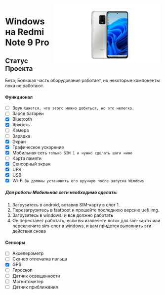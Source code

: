 <img align="right" src="https://github.com/Rubanoxd/Port-Windows-11-redmi-note-9_pro/blob/main/Miatoll.png" width="350" alt="Windows 11 Running On A Redmi Note 9 Pro">


# Windows на Redmi Note 9 Pro

## Статус Проекта

Бета, Большая часть оборудования работает, но некоторые компоненты пока не работают.

#### Функционал

- [ ] Звук ```Кажется, что этого можно добиться, но это нелегко.```
- [ ] Заряд батареи 
- [x] Bluetooth 
- [X] Яркость
- [ ] Камера
- [ ] Зарядка 
- [x] Экран
- [x] Графическое ускорение
- [X] Мобильная сеть ```только SIM 1 и нужно сделать шаги ниже```
- [ ] Карта памяти 
- [X] Сенсорный экран
- [x] UFS
- [x] USB
- [x] Wi-Fi ```Вы должны установить его вручную после запуска Windows```

##### Для работы Мобильная сети необходимо сделать:
1. Загрузитесь в android, вставив SIM-карту в слот 1.
2. Перезагрузитесь в fastboot и прошейте последнюю версию uefi.img.
3. Загрузитесь в windows, и все должно работать
4. Он перестанет работать, если вы извлечете лоток для sim-карты или переключите sim-слот в windows, и вам придется выполнить эти действия снова

#### Сенсоры
- [ ] Акселерометр
- [ ] Сканер отпечатка пальца
- [x] GPS
- [ ] Гироскоп
- [ ] Датчик освещенности
- [ ] Магнитометер
- [ ] Датчик приближения
